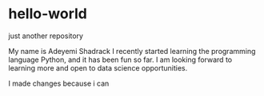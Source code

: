 # hello-world
just another repository

My name is Adeyemi Shadrack
I recently started learning the programming language Python, and it has been fun so far.
I am looking forward to learning more and open to data science opportunities.

I made changes because i can
